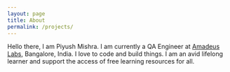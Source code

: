 ```yaml
---
layout: page
title: About
permalink: /projects/
---
```


Hello there,
I am Piyush Mishra. I am currently a QA Engineer at [Amadeus Labs](http://amadeus.com/), Bangalore, India. I love to code and build things.
I am an avid lifelong learner and support the access of free learning resources for all.

